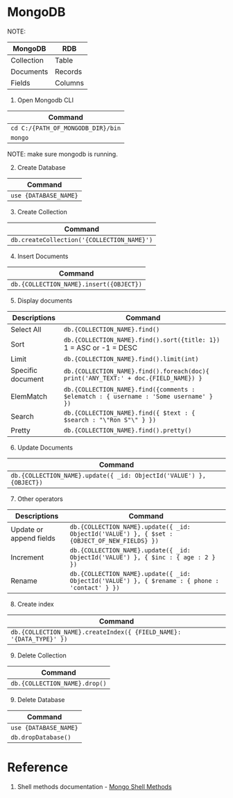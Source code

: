 # MongoDB

NOTE: 

MongoDB | RDB
--- | ---
Collection | Table
Documents | Records
Fields | Columns

1. Open Mongodb CLI

Command | 
--- | 
`cd C:/{PATH_OF_MONGODB_DIR}/bin` | 
`mongo` |

NOTE: make sure mongodb is running.

2. Create Database

Command | 
--- | 
`use {DATABASE_NAME}` |

3. Create Collection

Command | 
--- |
`db.createCollection('{COLLECTION_NAME}')` |

4. Insert Documents

Command | 
--- | 
`db.{COLLECTION_NAME}.insert({OBJECT})` |

5. Display documents

Descriptions | Command | 
--- | --- |
Select All | `db.{COLLECTION_NAME}.find()` |
Sort | `db.{COLLECTION_NAME}.find().sort({title: 1})` 1 = ASC or -1 = DESC |
Limit | `db.{COLLECTION_NAME}.find().limit(int)`
Specific document | `db.{COLLECTION_NAME}.find().foreach(doc){ print('ANY_TEXT:' + doc.{FIELD_NAME}) }` |
ElemMatch | `db.{COLLECTION_NAME}.find({comments : $elematch : { username : 'Some username' } })` | 
Search | `db.{COLLECTION_NAME}.find({ $text : { $search : "\"Ron S"\" } })`
Pretty | `db.{COLLECTION_NAME}.find().pretty()`

6. Update Documents

Command |
--- |
`db.{COLLECTION_NAME}.update({ _id: ObjectId('VALUE') }, {OBJECT})` | 

7. Other operators

Descriptions | Command | 
--- | --- | 
Update or append fields | `db.{COLLECTION_NAME}.update({ _id: ObjectId('VALUE') }, { $set : {OBJECT_OF_NEW_FIELDS} })` | 
Increment | `db.{COLLECTION_NAME}.update({ _id: ObjectId('VALUE') }, { $inc : { age : 2 } })` | 
Rename | `db.{COLLECTION_NAME}.update({ _id: ObjectId('VALUE') }, { $rename : { phone : 'contact' } })` | 

8. Create index

Command |
--- |
`db.{COLLECTION_NAME}.createIndex({ {FIELD_NAME}: '{DATA_TYPE}' })` | 

9. Delete Collection

Command |
--- |
`db.{COLLECTION_NAME}.drop()` | 

9. Delete Database

Command |
--- |
`use {DATABASE_NAME}` |
`db.dropDatabase()` | 

# Reference

1. Shell methods documentation - [Mongo Shell Methods](https://docs.mongodb.com/manual/reference/method/)